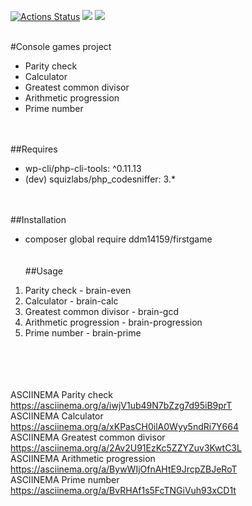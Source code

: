 [![Actions Status](https://github.com/ddm14159/php-project-lvl1/workflows/hexlet-check/badge.svg)](https://github.com/ddm14159/php-project-lvl1/actions)
<a href="https://codeclimate.com/github/codeclimate/codeclimate/maintainability"><img src="https://api.codeclimate.com/v1/badges/a99a88d28ad37a79dbf6/maintainability" /></a>
<img src="https://github.com/ddm14159/php-project-lvl1/actions/workflows/github-actions-demo.yml/badge.svg" /><br /><br />

#Console games project<br />
- Parity check<br />
- Calculator<br />
- Greatest common divisor<br />
- Arithmetic progression<br />
- Prime number<br /><br /><br />

##Requires 
- wp-cli/php-cli-tools: ^0.11.13<br />
- (dev) squizlabs/php_codesniffer: 3.*<br /><br /><br />

##Installation<br />
- composer global require ddm14159/firstgame<br /><br /><br />
##Usage<br />
1. Parity check - brain-even<br />
2. Calculator - brain-calc<br />
3. Greatest common divisor - brain-gcd<br />
4. Arithmetic progression - brain-progression<br />
5. Prime number - brain-prime<br /><br /><br /><br /><br />



ASCIINEMA Parity check<br />
https://asciinema.org/a/iwjV1ub49N7bZzg7d95iB9prT<br />
ASCIINEMA Calculator<br />
https://asciinema.org/a/xKPasCH0ilA0Wyy5ndRi7Y664<br />
ASCIINEMA Greatest common divisor<br />
https://asciinema.org/a/2Av2U91EzKc5ZZYZuv3KwtC3L<br />
ASCIINEMA Arithmetic progression<br />
https://asciinema.org/a/BywWIjOfnAHtE9JrcpZBJeRoT<br />
ASCIINEMA Prime number<br />
https://asciinema.org/a/BvRHAf1s5FcTNGiVuh93xCD1t<br />
